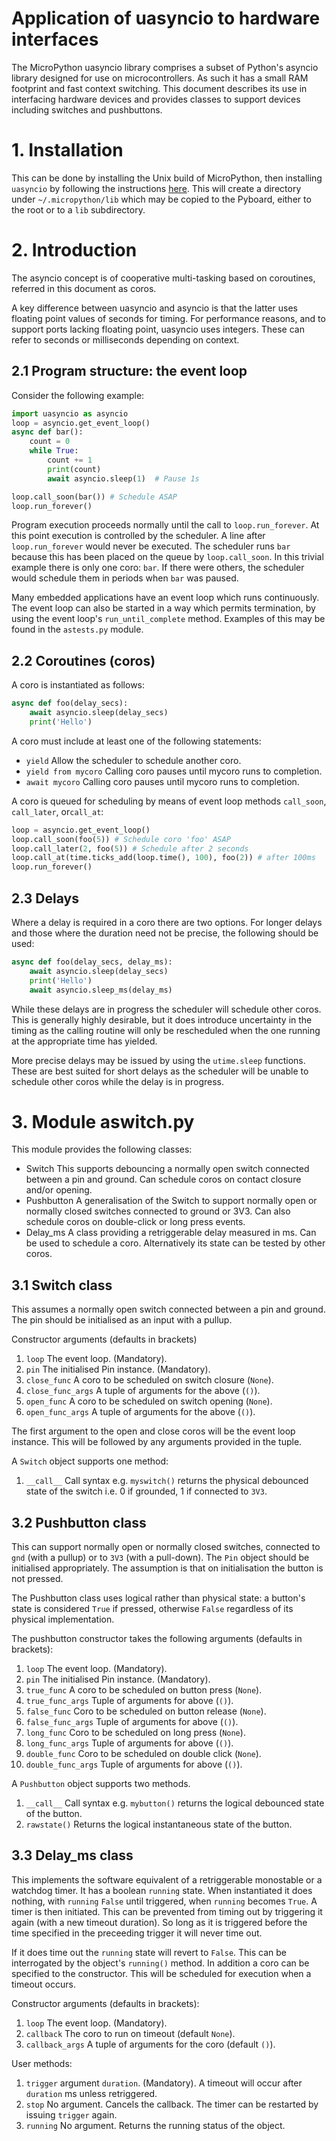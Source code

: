 # Application of uasyncio to hardware interfaces

The MicroPython uasyncio library comprises a subset of Python's asyncio library
designed for use on microcontrollers. As such it has a small RAM footprint and
fast context switching. This document describes its use in interfacing hardware
devices and provides classes to support devices including switches and
pushbuttons.

# 1. Installation

This can be done by installing the Unix build of MicroPython, then installing
``uasyncio`` by following the instructions [here](https://github.com/micropython/micropython-lib).
This will create a directory under ``~/.micropython/lib`` which may be copied to
the Pyboard, either to the root or to a ``lib`` subdirectory.

# 2. Introduction

The asyncio concept is of cooperative multi-tasking based on coroutines,
referred in this document as coros.

A key difference between uasyncio and asyncio is that the latter uses floating
point values of seconds for timing. For performance reasons, and to support
ports lacking floating point, uasyncio uses integers. These can refer to seconds
or milliseconds depending on context.

## 2.1 Program structure: the event loop

Consider the following example:

```python
import uasyncio as asyncio
loop = asyncio.get_event_loop()
async def bar():
    count = 0
    while True:
        count += 1
        print(count)
        await asyncio.sleep(1)  # Pause 1s

loop.call_soon(bar()) # Schedule ASAP
loop.run_forever()
```

Program execution proceeds normally until the call to ``loop.run_forever``. At
this point execution is controlled by the scheduler. A line after
``loop.run_forever`` would never be executed. The scheduler runs ``bar``
because this has been placed on the queue by ``loop.call_soon``. In this
trivial example there is only one coro: ``bar``. If there were others, the
scheduler would schedule them in periods when ``bar`` was paused.

Many embedded applications have an event loop which runs continuously. The event
loop can also be started in a way which permits termination, by using the event
loop's ``run_until_complete`` method. Examples of this may be found in the
``astests.py`` module.

## 2.2 Coroutines (coros)

A coro is instantiated as follows:

```python
async def foo(delay_secs):
    await asyncio.sleep(delay_secs)
    print('Hello')
```

A coro must include at least one of the following statements:

 * ``yield`` Allow the scheduler to schedule another coro.
 * ``yield from mycoro`` Calling coro pauses until mycoro runs to completion.
 * ``await mycoro`` Calling coro pauses until mycoro runs to completion.

A coro is queued for scheduling by means of event loop methods ``call_soon``,
``call_later``, or``call_at``:

```python
loop = asyncio.get_event_loop()
loop.call_soon(foo(5)) # Schedule coro 'foo' ASAP
loop.call_later(2, foo(5)) # Schedule after 2 seconds
loop.call_at(time.ticks_add(loop.time(), 100), foo(2)) # after 100ms
loop.run_forever()
```

## 2.3 Delays

Where a delay is required in a coro there are two options. For longer delays and
those where the duration need not be precise, the following should be used:

```python
async def foo(delay_secs, delay_ms):
    await asyncio.sleep(delay_secs)
    print('Hello')
    await asyncio.sleep_ms(delay_ms)
```

While these delays are in progress the scheduler will schedule other coros.
This is generally highly desirable, but it does introduce uncertainty in the
timing as the calling routine will only be rescheduled when the one running at
the appropriate time has yielded.

More precise delays may be issued by using the ``utime.sleep`` functions. These
are best suited for short delays as the scheduler will be unable to schedule
other coros while the delay is in progress.

# 3. Module aswitch.py

This module provides the following classes:

 * Switch This supports debouncing a normally open switch connected between a
 pin and ground. Can schedule coros on contact closure and/or opening.
 * Pushbutton A generalisation of the Switch to support normally open or
 normally closed switches connected to ground or 3V3. Can also schedule
 coros on double-click or long press events.
 * Delay_ms A class providing a retriggerable delay measured in ms. Can be used
 to schedule a coro. Alternatively its state can be tested by other
 coros.

## 3.1 Switch class

This assumes a normally open switch connected between a pin and ground. The pin
should be initialised as an input with a pullup.

Constructor arguments (defaults in brackets)

 1. ``loop`` The event loop. (Mandatory).
 2. ``pin`` The initialised Pin instance. (Mandatory).
 3. ``close_func`` A coro to be scheduled on switch closure (``None``).
 4. ``close_func_args`` A tuple of arguments for the above (``()``).
 5. ``open_func`` A coro to be scheduled on switch opening (``None``).
 6. ``open_func_args`` A tuple of arguments for the above  (``()``).

The first argument to the open and close coros will be the event loop
instance. This will be followed by any arguments provided in the tuple.

A ``Switch`` object supports one method:
 1. ``__call__`` Call syntax e.g. ``myswitch()`` returns the physical debounced
 state of the switch i.e. 0 if grounded, 1 if connected to ``3V3``.

## 3.2 Pushbutton class

This can support normally open or normally closed switches, connected to ``gnd``
(with a pullup) or to ``3V3`` (with a pull-down). The ``Pin`` object should be
initialised appropriately. The assumption is that on initialisation the button
is not pressed.

The Pushbutton class uses logical rather than physical state: a button's state
is considered ``True`` if pressed, otherwise ``False`` regardless of its
physical implementation.

The pushbutton constructor takes the following arguments (defaults in brackets):

 1. ``loop`` The event loop. (Mandatory).
 2. ``pin`` The initialised Pin instance. (Mandatory).
 3. ``true_func`` A coro to be scheduled on button press (``None``).
 4. ``true_func_args`` Tuple of arguments for above (``()``).
 5. ``false_func`` Coro to be scheduled on button release (``None``).
 6. ``false_func_args`` Tuple of arguments for above (``()``).
 7. ``long_func`` Coro to be scheduled on long press (``None``).
 8. ``long_func_args`` Tuple of arguments for above (``()``).
 9. ``double_func`` Coro to be scheduled on double click (``None``).
 10. ``double_func_args`` Tuple of arguments for above (``()``).

A ``Pushbutton`` object supports two methods.
 1. ``__call__`` Call syntax e.g. ``mybutton()`` returns the logical debounced
 state of the button.
 2. ``rawstate()`` Returns the logical instantaneous state of the button.

## 3.3 Delay_ms class

This implements the software equivalent of a retriggerable monostable or a
watchdog timer. It has a boolean ``running`` state. When instantiated it does
nothing, with ``running`` ``False`` until triggered, when ``running`` becomes
``True``. A timer is then initiated. This can be prevented from timing out by
triggering it again (with a new timeout duration). So long as it is triggered
before the time specified in the preceeding trigger it will never time out.

If it does time out the ``running`` state will revert to ``False``. This can be
interrogated by the object's ``running()`` method. In addition a coro can be
specified to the constructor. This will be scheduled for execution when a
timeout occurs.

Constructor arguments (defaults in brackets):

 1. ``loop``  The event loop. (Mandatory).
 2. ``callback`` The coro to run on timeout (default ``None``).
 3. ``callback_args`` A tuple of arguments for the coro (default ``()``).

User methods:

 1. ``trigger`` argument ``duration``. (Mandatory). A timeout will occur after
 ``duration`` ms unless retriggered.
 2. ``stop`` No argument. Cancels the callback. The timer can be restarted by
 issuing ``trigger`` again.
 3. ``running`` No argument. Returns the running status of the object.

